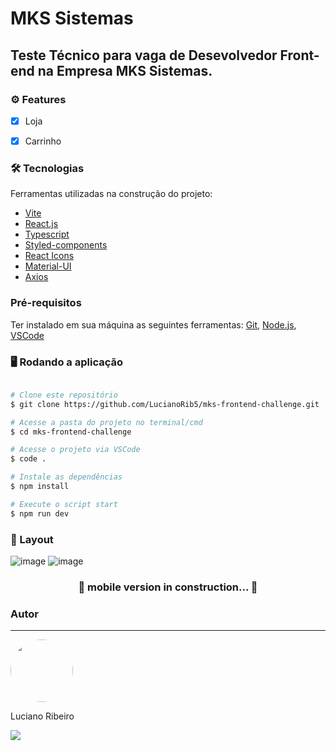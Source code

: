 # MKS Sistemas

## Teste Técnico para vaga de Desevolvedor Front-end na Empresa MKS Sistemas.

### ⚙️ Features

- [x] Loja
- [x] Carrinho


### 🛠 Tecnologias

Ferramentas utilizadas na construção do projeto:

- [Vite](https://vitejs.dev/)
- [React.js](https://pt-br.reactjs.org/)
- [Typescript](https://www.typescriptlang.org/)
- [Styled-components](https://styled-components.com/)
- [React Icons](https://react-icons.github.io/react-icons/)
- [Material-UI](https://mui.com/)
- [Axios](https://axios-http.com/docs/intro)

### Pré-requisitos

Ter instalado em sua máquina as seguintes ferramentas:
[Git](https://git-scm.com), [Node.js](https://nodejs.org/en/), [VSCode](https://code.visualstudio.com/)

### 🖥️ Rodando a aplicação

```bash

# Clone este repositório
$ git clone https://github.com/LucianoRib5/mks-frontend-challenge.git

# Acesse a pasta do projeto no terminal/cmd
$ cd mks-frontend-challenge

# Acesse o projeto via VSCode
$ code .

# Instale as dependências
$ npm install

# Execute o script start
$ npm run dev

```

### 📱 Layout 
![image](https://user-images.githubusercontent.com/89327618/216482575-ba7f409f-e889-4149-b0c7-765e81bed58f.png)
![image](https://user-images.githubusercontent.com/89327618/216482606-1e78af46-cc16-42ee-960f-dae3a2f79c4c.png)

<h3 align="center"> 
	🚧 mobile version in construction...  🚧
</h3>

### Autor
---
<div>
  <img style="border-radius: 50%;" src="https://media.licdn.com/dms/image/C4D03AQEXvMtlAFbIsg/profile-displayphoto-shrink_200_200/0/1662416975642?e=1680739200&v=beta&t=HGP6l16l5R53Sq2372YYN4DARHUO0jfZQ4E9jPoKyYY" width="100px;" alt=""/></br>
  <p>Luciano Ribeiro</b></p>
</div>

<div> 
  <a href="https://www.linkedin.com/in/luciano-ribeiro-santos/">
    <img src="https://img.shields.io/badge/LinkedIn-0077B5?style=for-the-badge&logo=linkedin&logoColor=white"/> 
  </a>  
</div>
